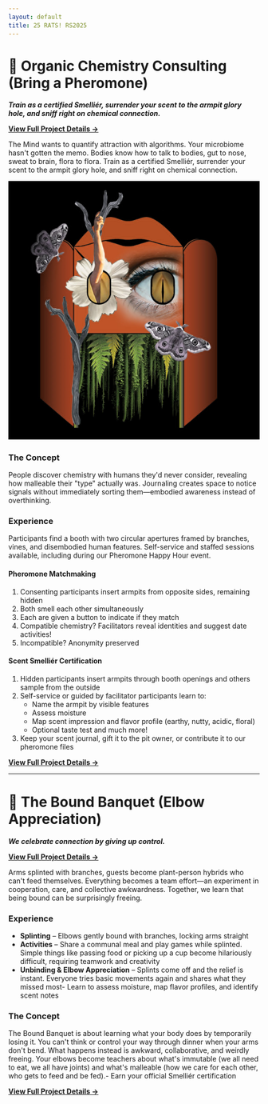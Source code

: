```yaml
---
layout: default
title: 25 RATS! RS2025
---
```

# 👃 Organic Chemistry Consulting (Bring a Pheromone)

***Train as a certified Smelliér, surrender your scent to the armpit glory hole, and sniff right on chemical connection.***

**[View Full Project Details →](Organic_Chemistry_Consulting.html)**

The Mind wants to quantify attraction with algorithms. Your microbiome hasn't gotten the memo. Bodies know how to talk to bodies, gut to nose, sweat to brain, flora to flora. Train as a certified Smelliér, surrender your scent to the armpit glory hole, and sniff right on chemical connection.

![Booth Design](images/new_booth_sm.png "Surreal artistic booth design with natural imagery.")

### The Concept

People discover chemistry with humans they'd never consider, revealing how malleable their "type" actually was. Journaling creates space to notice signals without immediately sorting them—embodied awareness instead of overthinking.

### Experience

Participants find a booth with two circular apertures framed by branches, vines, and disembodied human features. Self-service and staffed sessions available, including during our Pheromone Happy Hour event.

#### **Pheromone Matchmaking**

1. Consenting participants insert armpits from opposite sides, remaining hidden
2. Both smell each other simultaneously
3. Each are given a button to indicate if they match
4. Compatible chemistry? Facilitators reveal identities and suggest date activities!
5. Incompatible? Anonymity preserved

#### **Scent Smelliér Certification**

1. Hidden participants insert armpits through booth openings and others sample from the outside
2. Self-service or guided by facilitator participants learn to:
   - Name the armpit by visible features
   - Assess moisture
   - Map scent impression and flavor profile (earthy, nutty, acidic, floral)
   - Optional taste test and much more!
3. Keep your scent journal, gift it to the pit owner, or contribute it to our pheromone files

**[View Full Project Details →](Organic_Chemistry_Consulting.html)**

---

# 🌿 The Bound Banquet (Elbow Appreciation)

***We celebrate connection by giving up control.***

**[View Full Project Details →](Bound_Banquet.html)**

Arms splinted with branches, guests become plant-person hybrids who can't feed themselves. Everything becomes a team effort—an experiment in cooperation, care, and collective awkwardness. Together, we learn that being bound can be surprisingly freeing.

### Experience

* **Splinting** – Elbows gently bound with branches, locking arms straight
* **Activities** – Share a communal meal and play games while splinted. Simple things like passing food or picking up a cup become hilariously difficult, requiring teamwork and creativity
* **Unbinding & Elbow Appreciation** – Splints come off and the relief is instant. Everyone tries basic movements again and shares what they missed most- Learn to assess moisture, map flavor profiles, and identify scent notes

### The Concept

The Bound Banquet is about learning what your body does by temporarily losing it. You can't think or control your way through dinner when your arms don't bend. What happens instead is awkward, collaborative, and weirdly freeing. Your elbows become teachers about what's immutable (we all need to eat, we all have joints) and what's malleable (how we care for each other, who gets to feed and be fed).- Earn your official Smelliér certification

**[View Full Project Details →](Bound_Banquet.html)**
